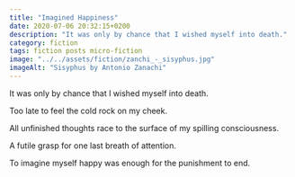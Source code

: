 ```yaml
---
title: "Imagined Happiness"
date: 2020-07-06 20:32:15+0200
description: "It was only by chance that I wished myself into death."
category: fiction
tags: fiction posts micro-fiction
image: "../../assets/fiction/zanchi_-_sisyphus.jpg"
imageAlt: "Sisyphus by Antonio Zanachi"
---
```


It was only by chance that I wished myself into death.

Too late to feel the cold rock on my cheek.

All unfinished thoughts race to the surface of my spilling consciousness.

A futile grasp for one last breath of attention.

To imagine myself happy was enough for the punishment to end.
